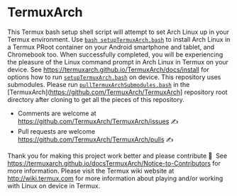 TermuxArch
===============
This Termux bash setup shell script will attempt to set Arch Linux up in your Termux environment.  Use [`bash setupTermuxArch.bash`](https://termuxarch.github.io/TermuxArch/setupTermuxArch.bash) to install Arch Linux in a Termux PRoot container on your Android smartphone and tablet, and Chromebook too.  When successfully completed, you will be experiencing the pleasure of the Linux command prompt in Arch Linux in Termux on your device.  See https://termuxarch.github.io/TermuxArch/docs/install for options how to run [`setupTermuxArch.bash`](https://termuxarch.github.io/TermuxArch/setupTermuxArch.bash) on device.  This repository uses submodules.  Please run [`pullTermuxArchSubmodules.bash`](https://github.com/TermuxArch/TermuxArch/blob/master/pullTermuxArchSubmodules.bash) in the [TermuxArch](https://github.com/TermuxArch/TermuxArch] repository root directory after cloning to get all the pieces of this repository.

* Comments are welcome at https://github.com/TermuxArch/TermuxArch/issues ✍
* Pull requests are welcome https://github.com/TermuxArch/TermuxArch/pulls ✍

Thank you for making this project work better and please contribute 🔆  See https://termuxarch.github.io/docsTermuxArch/Notice-to-Contributors for more information.  Please visit the Termux wiki website at http://wiki.termux.com for more information about playing and/or working with Linux on device in Termux.


